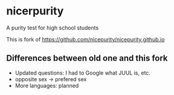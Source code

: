 # nicerpurity
A purity test for high school students

This is fork of https://github.com/nicepurity/nicepurity.github.io

## Differences between old one and this fork
- Updated questions: I had to Google what JUUL is, etc.
- opposite sex -> prefered sex
- More languages: planned